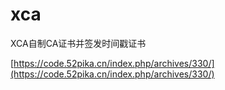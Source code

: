 # xca
XCA自制CA证书并签发时间戳证书

[https://code.52pika.cn/index.php/archives/330/](https://code.52pika.cn/index.php/archives/330/)

